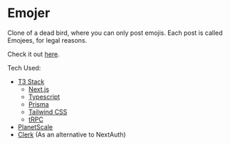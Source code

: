 # Emojer

Clone of a dead bird, where you can only post emojis. Each post is called Emojees, for legal reasons.

Check it out [here](https://emojer.atinagnihotri.com).

Tech Used:

- [T3 Stack](https://create.t3.gg/)
  - [Next.js](https://nextjs.org)
  - [Typescript](https://www.typescriptlang.org/)
  - [Prisma](https://prisma.io)
  - [Tailwind CSS](https://tailwindcss.com)
  - [tRPC](https://trpc.io)
- [PlanetScale]()
- [Clerk](https://clerk.com/) (As an alternative to NextAuth)
